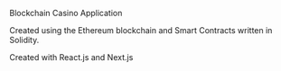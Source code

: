 Blockchain Casino Application

Created using the Ethereum blockchain and Smart Contracts written in Solidity.

Created with React.js and Next.js 